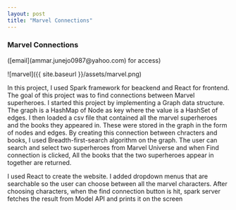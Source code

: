 ```yaml
---
layout: post
title: "Marvel Connections"
---
```


<h3>Marvel Connections</h3> ([email](ammar.junejo0987@yahoo.com) for access)

![marvel]({{ site.baseurl }}/assets/marvel.png)

<p>In this project, I used Spark framework for beackend and React for frontend. The goal of this project was to find connections between Marvel superheroes. I started this project by implementing a Graph data structure. The graph is a HashMap of Node as key where the value is a HashSet of edges. I then loaded a csv file that contained all the marvel superheroes and the books they appeared in. These were stored in the graph in the form of nodes and edges. By creating this connection between chracters and books, I used Breadth-first-search algorithm on the graph. The user can search and select two superheroes from Marvel Universe and when Find connection is clicked, All the books that the two superheroes appear in together are returned.</p>

<p>I used React to create the website. I added dropdown menus that are searchable so the user can choose between all the marvel characters. After choosing characters, when the find connection button is hit, spark server fetches the result from Model API and prints it on the screen</p>

